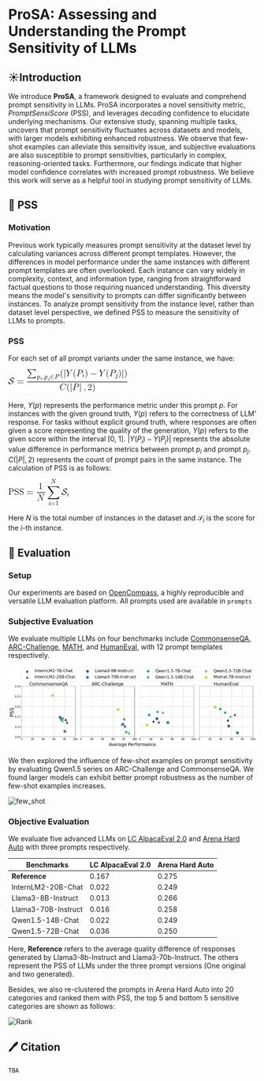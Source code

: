 # ProSA: Assessing and Understanding the Prompt Sensitivity of LLMs

<!-- [📄[Paper]()] -->

## ☀️Introduction

We introduce **ProSA**, a framework designed to evaluate and comprehend prompt sensitivity in LLMs. ProSA incorporates a novel sensitivity metric, *PromptSensiScore* (PSS), and leverages decoding confidence to elucidate underlying mechanisms. Our extensive study, spanning multiple tasks, uncovers that prompt sensitivity fluctuates across datasets and models, with larger models exhibiting enhanced robustness. We observe that few-shot examples can alleviate this sensitivity issue, and subjective evaluations are also susceptible to prompt sensitivities, particularly in complex, reasoning-oriented tasks. Furthermore, our findings indicate that higher model confidence correlates with increased prompt robustness. We believe this work will serve as a helpful tool in studying prompt sensitivity of LLMs.

## 🌲 PSS

### Motivation

Previous work typically measures prompt sensitivity at the dataset level by calculating variances across different prompt templates. However, the differences in model performance under the same instances with different prompt templates are often overlooked. Each instance can vary widely in complexity, context, and information type, ranging from straightforward factual questions to those requiring nuanced understanding. This diversity means the model's sensitivity to prompts can differ significantly between instances. To analyze prompt sensitivity from the instance level, rather than dataset level perspective, we defined PSS to measure the sensitivity of LLMs to prompts.

### PSS

For each set of all prompt variants under the same instance, we have:

![equation_s](assets/equation_s.png)

Here, $Y(p)$ represents the performance metric under this prompt $p$. For instances with the given ground truth, $Y(p)$ refers to the correctness of LLM' response. For tasks without explicit ground truth, where responses are often given a score representing the quality of the generation, $Y(p)$ refers to the given score within the interval [0, 1]. $\left | Y(P_i) - Y(P_j) \right |$ represents the absolute value difference in performance metrics between prompt $p_i$ and prompt $p_j$. $C(\left | P \right |, 2)$ represents the count of prompt pairs in the same instance. The calculation of PSS is as follows:

![equation_pss](assets/equation_pss.png)

Here $N$ is the total number of instances in the dataset and $\mathcal{S}_i$ is the score for the $i$-th instance.

## 📒 Evaluation

### Setup

Our experiments are based on [OpenCompass](https://github.com/open-compass/opencompass), a highly reproducible and versatile LLM evaluation platform. All prompts used are available in `prompts` 

### Subjective Evaluation

We evaluate multiple LLMs on four benchmarks include [CommonsenseQA](https://arxiv.org/abs/1811.00937), [ARC-Challenge](https://arxiv.org/abs/1803.05457), [MATH](https://arxiv.org/abs/2103.03874), and [HumanEval](https://arxiv.org/abs/2107.03374), with 12 prompt templates respectively.

![Subjective](./assets/main.png)

We then explored the influence of few-shot examples on prompt sensitivity by evaluating Qwen1.5 series on ARC-Challenge and CommonsenseQA. We found larger models can exhibit better prompt robustness as the number of few-shot examples increases.

![few_shot](./assets/few_shot.png)

### Objective Evaluation

We evaluate five advanced LLMs on [LC AlpacaEval 2.0](https://github.com/tatsu-lab/alpaca_eval) and [Arena Hard Auto](https://github.com/lmarena/arena-hard-auto) with three prompts respectively.

| **Benchmarks**        | **LC AlpacaEval 2.0** | **Arena Hard Auto** |
|-----------------------|-----------------------|---------------------|
| **Reference**         | 0.167                 | 0.275               |
| InternLM2-20B-Chat     | 0.022                 | 0.249               |
| Llama3-8B-Instruct    | 0.013                 | 0.266               |
| Llama3-70B-Instruct   | 0.016                 | 0.258               |
| Qwen1.5-14B-Chat      | 0.022                 | 0.249               |
| Qwen1.5-72B-Chat      | 0.036                 | 0.250               |

Here, **Reference** refers to the average quality difference of responses generated by Llama3-8b-Instruct and Llama3-70b-Instruct. The others represent the PSS of LLMs under the three prompt versions (One original and two generated).

Besides, we also re-clustered the prompts in Arena Hard Auto into 20 categories and ranked them with PSS, the top 5 and bottom 5 sensitive categories are shown as follows:

![Rank](./assets/rank.png)



## 🖊️ Citation
```
TBA
```